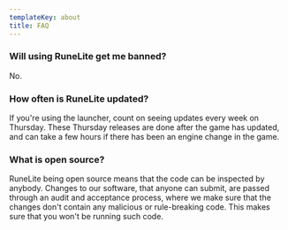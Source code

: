 ```yaml
---
templateKey: about
title: FAQ
---
```

### Will using RuneLite get me banned?
No.

### How often is RuneLite updated?
If you're using the launcher, count on seeing updates every week on Thursday. These Thursday releases are done after the game has updated, and can take a few hours if there has been an engine change in the game.

### What is open source?
RuneLite being open source means that the code can be inspected by anybody.
Changes to our software, that anyone can submit, are passed through an audit and acceptance process, where we make sure that the changes don't contain any malicious or rule-breaking code. This makes sure that you won't be running such code.
